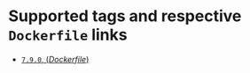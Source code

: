# Supported tags and respective `Dockerfile` links

- [`7.9.0`, (*Dockerfile*)](https://github.com/outstand/docker-node-base/blob/master/7.9/Dockerfile)
